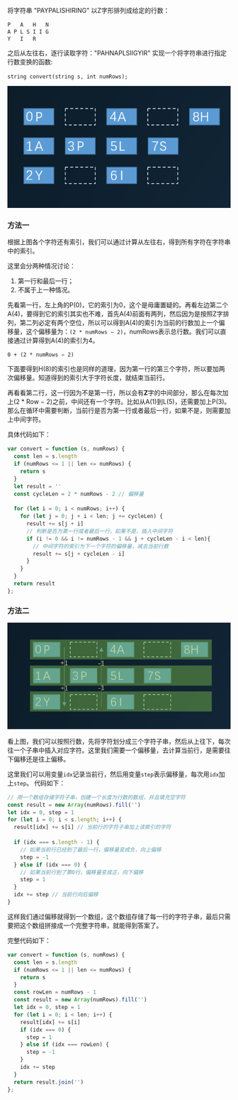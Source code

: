 将字符串 "PAYPALISHIRING" 以Z字形排列成给定的行数：

```
P   A   H   N
A P L S I I G
Y   I   R
```

之后从左往右，逐行读取字符："PAHNAPLSIIGYIR"
实现一个将字符串进行指定行数变换的函数:

`string convert(string s, int numRows);`

![img](../../public/question6/1.jpg)

### 方法一

根据上图各个字符还有索引，我们可以通过计算从左往右，得到所有字符在字符串中的索引。

这里会分两种情况讨论：

1. 第一行和最后一行；
2. 不属于上一种情况。

先看第一行，左上角的P(0)，它的索引为0，这个是毋庸置疑的。再看左边第二个A(4)，要得到它的索引其实也不难，首先A(4)前面有两列，然后因为是按照Z字排列，第二列必定有两个空位，所以可以得到A(4)的索引为当前的行数加上一个偏移量，这个偏移量为：`(2 * numRows − 2)`，numRows表示总行数。我们可以直接通过计算得到A(4)的索引为4。

```
0 + (2 * numRows − 2)
```

下面要得到H(8)的索引也是同样的道理，因为第一行的第三个字符，所以要加两次偏移量。知道得到的索引大于字符长度，就结束当前行。

再看看第二行，这一行因为不是第一行，所以会有**Z**字的中间部分，那么在每次加上(2 * Row − 2)之前，中间还有一个字符。比如从A(1)到L(5)，还需要加上P(3)。那么在循环中需要判断，当前行是否为第一行或者最后一行，如果不是，则需要加上中间字符。

具体代码如下：

```javascript
var convert = function (s, numRows) {
  const len = s.length
  if (numRows <= 1 || len <= numRows) {
    return s
  }
  let result = ''
  const cycleLen = 2 * numRows - 2 // 偏移量

  for (let i = 0; i < numRows; i++) {
    for (let j = 0; j + i < len; j += cycleLen) {
      result += s[j + i]
      // 判断是否为第一行或者最后一行，如果不是，插入中间字符
      if (i != 0 && i != numRows - 1 && j + cycleLen - i < len){
        // 中间字符的索引为下一个字符的偏移量，减去当前行数
        result += s[j + cycleLen - i]
      }
    }
  }
  return result
};
```


### 方法二

![img](../../public/question6/2.jpg)

看上图，我们可以按照行数，先将字符划分成三个字符子串，然后从上往下，每次往一个子串中插入对应字符。这里我们需要一个偏移量，去计算当前行，是需要往下偏移还是往上偏移。

这里我们可以用变量`idx`记录当前行，然后用变量`step`表示偏移量，每次用`idx`加上`step`。
代码如下：

```javascript
// 用一个数组存储字符子串，创建一个长度为行数的数组，并且填充空字符
const result = new Array(numRows).fill('')
let idx = 0, step = 1
for (let i = 0; i < s.length; i++) {
  result[idx] += s[i] // 当前行的字符子串加上该索引的字符

  if (idx === s.length - 1) {
    // 如果当前行已经到了最后一行，偏移量变成负，向上偏移
    step = -1
  } else if (idx === 0) {
    // 如果当前行到了第0行，偏移量变成正，向下偏移
    step = 1
  }
  idx += step // 当前行向后偏移
}
```

这样我们通过偏移就得到一个数组，这个数组存储了每一行的字符子串，最后只需要把这个数组拼接成一个完整字符串，就能得到答案了。

完整代码如下：


```javascript
var convert = function (s, numRows) {
  const len = s.length
  if (numRows <= 1 || len <= numRows) {
    return s
  }
  const rowLen = numRows - 1
  const result = new Array(numRows).fill('')
  let idx = 0, step = 1
  for (let i = 0; i < len; i++) {
    result[idx] += s[i]
    if (idx === 0) {
      step = 1
    } else if (idx === rowLen) {
      step = -1
    }
    idx += step
  }
  return result.join('')
};
```
